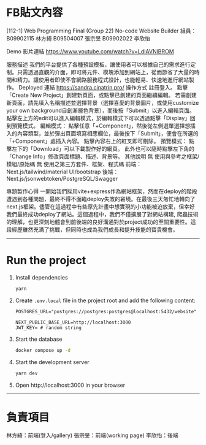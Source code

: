# FB貼文內容
[112-1] Web Programming Final
(Group 22) No-code Website Builder
組員：
B09902115 林方綺
B09504007 張宗旻
B09902022 李欣怡

Demo 影片連結
https://www.youtube.com/watch?v=LdIAVNlBROM

服務描述
我們的平台提供了各種預設模板，讓使用者可以根據自己的需求進行定制。只需透過直觀的介面，即可將元件、模塊添加到網站上，從而節省了大量的時間和精力。讓使用者即使不會網路服務程式設計，也能輕易、快速地進行網站製作。
Deployed 連結
https://sandra.cinatrin.pro/
操作方式
註冊登入。
點擊「Create New Project」創建新頁面，或點擊已創建的頁面繼續編輯。
若需創建新頁面，請先填入名稱描述並選擇背景（選擇喜愛的背景圖片，或使用customize your own background自創漸層色背景），而後按「Submit」以進入編輯頁面。
點擊左上方的edit可以進入編輯模式，於編輯模式下可以透過點擊「Display」回到預覽模式。
編輯模式：
點擊任意「+Component」，然後從左側選單選擇想插入的內容類型，並於彈出頁面填寫相應欄位，最後按下「Submit」，便會在所選的「+Component」處插入內容。
點擊內容右上的紅叉即可刪除。
預覽模式：
點擊左下的「Download」可以下載製作好的網頁。
此外也可以隨時點擊左下角的「Change Info」修改頁面標題、描述、背景等。
其他說明
無
使用與參考之框架/模組/原始碼
無
使用之第三方套件、框架、程式碼
前端：Next.js/tailwind/material UI/bootstrap
後端：Next.js/jsonwebtoken/PostgreSQL/Swagger

專題製作心得
一開始我們採用vite+express作為網站框架，然而在deploy的階段遭遇到各種問題，最終不得不面臨deploy失敗的窘境。在最後三天匆忙地轉向了next.js框架。儘管在這過程中有些原先計畫中想實現的小功能被迫放棄，但幸好我們最終成功deploy了網站。這個過程中，我們不僅擴展了對網站構建, 爬蟲技術的理解，也更深刻地體會到前後端的良好溝通對於project成功的至關重要性。這段經歷雖然充滿了挑戰，但同時也成為我們成長和提升技能的寶貴機會。

---
# Run the project

1. Install dependencies
   ```bash
   yarn
   ```
2. Create `.env.local` file in the project root and add the following content:

   ```text
   POSTGRES_URL="postgres://postgres:postgres@localhost:5432/website"

   NEXT_PUBLIC_BASE_URL=http://localhost:3000
   JWT_KEY= # random string
   ```

3. Start the database
   ```bash
   docker compose up -d
   ```

4. Start the development server
   ```bash
   yarn dev
   ```
5. Open http://localhost:3000 in your browser

---
# 負責項目
林方綺：前端(登入/gallery)
張宗旻：前端(working page)
李欣怡：後端